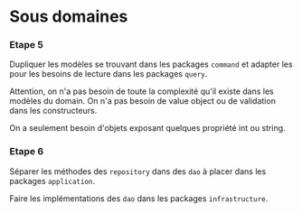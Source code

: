 # Sous domaines

### Etape 5

Dupliquer les modèles se trouvant dans les packages `command` et adapter les pour les besoins de lecture dans les
packages `query`.

Attention, on n'a pas besoin de toute la complexité qu'il existe dans les modèles du domain. On n'a pas besoin de value
object ou de validation dans les constructeurs.

On a seulement besoin d'objets exposant quelques propriété int ou string.

### Etape 6

Séparer les méthodes des `repository` dans des `dao` à placer dans les packages `application`.

Faire les implémentations des `dao` dans les packages `infrastructure`.
